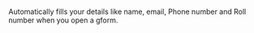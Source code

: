 Automatically fills your details like name, email, Phone number and Roll number when you open a gform.